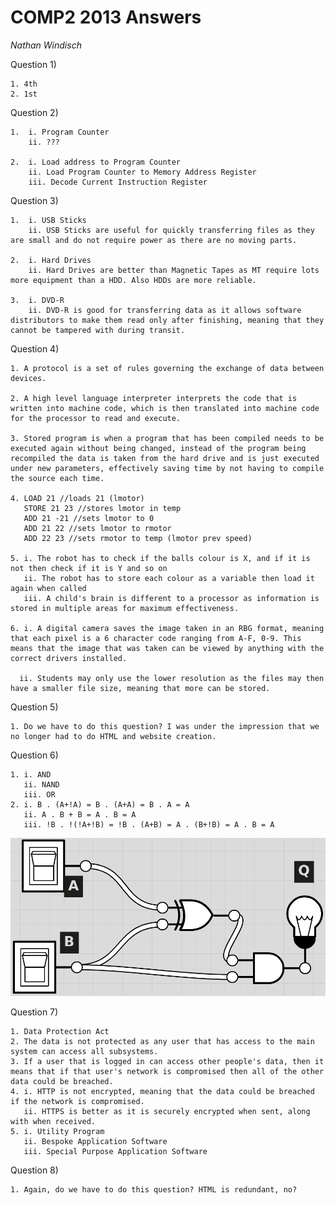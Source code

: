 # COMP2 2013 Answers
*Nathan Windisch*

Question 1)

    1. 4th
    2. 1st

Question 2)

    1.  i. Program Counter
        ii. ???

    2.  i. Load address to Program Counter
        ii. Load Program Counter to Memory Address Register
        iii. Decode Current Instruction Register

Question 3)

    1.  i. USB Sticks
        ii. USB Sticks are useful for quickly transferring files as they are small and do not require power as there are no moving parts.

    2.  i. Hard Drives
        ii. Hard Drives are better than Magnetic Tapes as MT require lots more equipment than a HDD. Also HDDs are more reliable.

    3.  i. DVD-R
        ii. DVD-R is good for transferring data as it allows software distributors to make them read only after finishing, meaning that they cannot be tampered with during transit.

Question 4)

    1. A protocol is a set of rules governing the exchange of data between devices.

    2. A high level language interpreter interprets the code that is written into machine code, which is then translated into machine code for the processor to read and execute.

    3. Stored program is when a program that has been compiled needs to be executed again without being changed, instead of the program being recompiled the data is taken from the hard drive and is just executed under new parameters, effectively saving time by not having to compile the source each time.

    4. LOAD 21 //loads 21 (lmotor)
       STORE 21 23 //stores lmotor in temp
       ADD 21 -21 //sets lmotor to 0
       ADD 21 22 //sets lmotor to rmotor
       ADD 22 23 //sets rmotor to temp (lmotor prev speed)

    5. i. The robot has to check if the balls colour is X, and if it is not then check if it is Y and so on
       ii. The robot has to store each colour as a variable then load it again when called
       iii. A child's brain is different to a processor as information is stored in multiple areas for maximum effectiveness.

    6. i. A digital camera saves the image taken in an RBG format, meaning that each pixel is a 6 character code ranging from A-F, 0-9. This means that the image that was taken can be viewed by anything with the correct drivers installed.

      ii. Students may only use the lower resolution as the files may then have a smaller file size, meaning that more can be stored.

Question 5)

    1. Do we have to do this question? I was under the impression that we no longer had to do HTML and website creation.

Question 6)

    1. i. AND
       ii. NAND
       iii. OR
    2. i. B . (A+!A) = B . (A+A) = B . A = A
       ii. A . B + B = A . B = A
       iii. !B . !(!A+!B) = !B . (A+B) = A . (B+!B) = A . B = A
![test](logicgate.png "test")

Question 7)

    1. Data Protection Act
    2. The data is not protected as any user that has access to the main system can access all subsystems.
    3. If a user that is logged in can access other people's data, then it means that if that user's network is compromised then all of the other data could be breached.
    4. i. HTTP is not encrypted, meaning that the data could be breached if the network is compromised.
       ii. HTTPS is better as it is securely encrypted when sent, along with when received.
    5. i. Utility Program
       ii. Bespoke Application Software
       iii. Special Purpose Application Software

Question 8)

    1. Again, do we have to do this question? HTML is redundant, no?